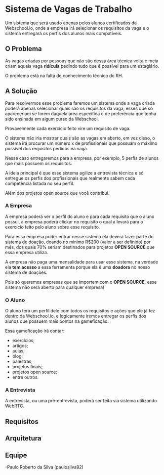 # Sistema de Vagas de Trabalho

Um sistema que será usado apenas pelos alunos certificados da Webschool.io, onde a empresa irá selecionar os requisitos da vaga e o sistema entregará os perfis dos alunos mais compatíveis.

## O Problema

As vagas criadas por pessoas que não são dessa área técnica volta e meia criam aquela vaga **ridícula** pedindo tudo que é possível para um estagiário.

O problema está na falta de conhecimento técnico do RH.

## A Solução

Para resolvermos esse problema faremos um sistema onde a vaga criada poderá apenas selecionar quais são os requisitos da vaga, esses que só apareceriam se forem daquela área específica e de preferência que tenha sido ensinada em algum curso da Webschool.

Provavelmente cada exercício feito vire um requisito de vaga.

O sistema não iria mostrar quais são as vagas em aberto, em vez disso, o sistema irá procurar um número x de profissionais que possuam o máximo possível dos requisitos pedidos na vaga.

Nesse caso entregaremos para a empresa, por exemplo, 5 perfis de alunos que mais possuem os requisitos.

A ideia principal é que esse sistema agilize a entrevista técnica e só entregue os perfis dos profissionais que realmente sabem cada competência listada no seu perfil.

Além dos projetos open source que você contribui.

### A Empresa

A empresa poderá ver o perfil do aluno e para cada requisito que o aluno possui, a empresa poderá clickar no requisito o qual a levará para o exercício feito pelo aluno sobre esse requisito.

Para essa empresa poder entrar nesse sistema ela deverá fazer parte do sistema de doação, doando no mínimo R$200 (valor a ser definido) por mês, dos quais 70% seriam destinados para projetos **OPEN SOURCE** que essa empresa utiliza.

A empresa não paga uma mensalidade para usar esse sistema, na verdade ela **tem acesso** a essa ferramenta porque ela é uma **doadora** no nosso sistema de doações.

Pois só queremos empresas que se importem com o **OPEN SOURCE**, esse sistema não será aberto para qualquer empresa!

### O Aluno

O aluno terá um perfil dele com todos os requisitos e ações que ele já fez dentro da Webschool.io, e logicamente iremos entregar os perfis dos alunos que possuem mais pontos na gameficação.

Essa gameficação irá contar:

- exercícios;
- artigos;
- aulas;
- blog;
- palestras;
- projetos finais;
- projetos open source;
- entre outros.

### A Entrevista

A entrevista, ou uma pré-entrevista, poderá ser feita via sistema utilizando WebRTC.

## Requisitos


## Arquitetura

## Equipe
-Paulo Roberto da Silva (paulosilva92)
